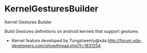 KernelGesturesBuilder
=====================

Kernel Gestures Builder

Build Gestures definitions on android kernels that support gestures
 * Kernel feature developed by Tungstwenty@xda
   http://forum.xda-developers.com/showthread.php?t=1831254